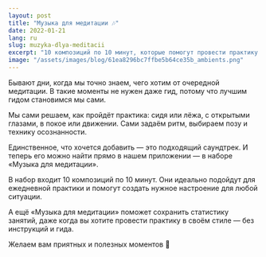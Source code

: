 ```yaml
---
layout: post
title: "Музыка для медитации 🎶"
date: 2022-01-21
lang: ru
slug: muzyka-dlya-meditacii
excerpt: "10 композиций по 10 минут, которые помогут провести практику в вашем ритме."
image: "/assets/images/blog/61ea8296bc7ffbe5b64ce35b_ambients.png"
---
```


<p>Бывают дни, когда мы точно знаем, чего хотим от очередной медитации. В такие моменты не нужен даже гид, потому что лучшим гидом становимся мы сами.</p><p>Мы сами решаем, как пройдёт практика: сидя или лёжа, с открытыми глазами, в покое или движении. Сами задаём ритм, выбираем позу и технику осознанности.</p><p>Единственное, что хочется добавить — это подходящий саундтрек. И теперь его можно найти прямо в нашем приложении — в наборе «Музыка для медитации».</p><p>В набор входит 10 композиций по 10 минут. Они идеально подойдут для ежедневной практики и помогут создать нужное настроение для любой ситуации.</p><p>А ещё «Музыка для медитации» поможет сохранить статистику занятий, даже когда вы хотите провести практику в своём стиле — без инструкций и гида.</p><p>Желаем вам приятных и полезных моментов 🤗</p>